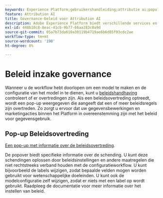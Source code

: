 ```yaml
---
keywords: Experience Platform;gebruikershandleiding;attributie ai;populaire onderwerpen;toegangscontroles;creeer een model;
feature: Attribution AI
title: Governance-beleid voor Attribution AI
description: Adobe Experience Platform biedt verschillende services en gereedschappen waarmee u uw verzamelde ervaringsgegevens op betrouwbare wijze kunt beheren.
exl-id: 448b10c8-8eac-41cb-9b77-66aa283c0a9d
source-git-commit: 05a7b73da610a30119b4719ae6b6d85f93cdc2ae
workflow-type: tm+mt
source-wordcount: '190'
ht-degree: 0%

---
```


# Beleid inzake governance

Wanneer u de workflow hebt doorlopen om een model te maken en de configuratie van het model in te dienen, kunt u [beleidshandhaving](../../../data-governance/enforcement/auto-enforcement.md) controleert of er overtredingen zijn. Als een beleidsovertreding optreedt, wordt een pop-up weergegeven die aangeeft dat een of meer beleidsregels zijn overtreden. Zo zorgt u ervoor dat uw gegevensbewerkingen en marketingacties binnen het Platform in overeenstemming zijn met het beleid voor gegevensgebruik.

## Pop-up Beleidsovertreding

[Een pop-up met informatie over de beleidsovertreding](../../attribution-ai/images/data-governance/policy-violation-popover-aai.png).

De popover biedt specifieke informatie over de schending. U kunt deze schendingen oplossen door beleidsinstellingen en andere maatregelen die niet rechtstreeks verband houden met de configuratieworkflow. U kunt bijvoorbeeld de labels wijzigen, zodat bepaalde velden mogen worden gebruikt voor wetenschappelijke doeleinden. U kunt ook de modelconfiguratie zelf wijzigen, zodat er niets met een label op wordt gebruikt. Raadpleeg de documentatie voor meer informatie over het instellen van beleid.
